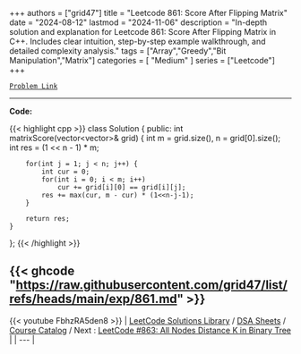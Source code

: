 
+++
authors = ["grid47"]
title = "Leetcode 861: Score After Flipping Matrix"
date = "2024-08-12"
lastmod = "2024-11-06"
description = "In-depth solution and explanation for Leetcode 861: Score After Flipping Matrix in C++. Includes clear intuition, step-by-step example walkthrough, and detailed complexity analysis."
tags = ["Array","Greedy","Bit Manipulation","Matrix"]
categories = [
    "Medium"
]
series = ["Leetcode"]
+++



[`Problem Link`](https://leetcode.com/problems/score-after-flipping-matrix/description/)

---
**Code:**

{{< highlight cpp >}}
class Solution {
public:
    int matrixScore(vector<vector<int>>& grid) {
        int m = grid.size(), n = grid[0].size();
        int res = (1 << n - 1) * m;

        for(int j = 1; j < n; j++) {
            int cur = 0;
            for(int i = 0; i < m; i++)
                cur += grid[i][0] == grid[i][j];
            res += max(cur, m - cur) * (1<<n-j-1);
        }

        return res;
    }
};
{{< /highlight >}}

{{< ghcode "https://raw.githubusercontent.com/grid47/list/refs/heads/main/exp/861.md" >}}
---
{{< youtube FbhzRA5den8 >}}
| [LeetCode Solutions Library](https://grid47.xyz/leetcode/) / [DSA Sheets](https://grid47.xyz/sheets/) / [Course Catalog](https://grid47.xyz/courses/) / Next : [LeetCode #863: All Nodes Distance K in Binary Tree](https://grid47.xyz/posts/leetcode-863-all-nodes-distance-k-in-binary-tree-solution/) |
| --- |
